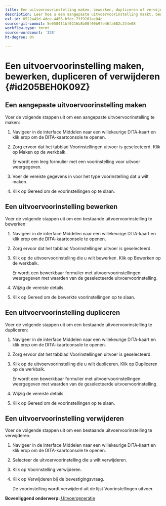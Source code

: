 ```yaml
---
title: Een uitvoervoorinstelling maken, bewerken, dupliceren of verwijderen
description: Leer hoe u een aangepaste uitvoervoorinstelling maakt, bewerkt, dupliceert en verwijdert in AEM hulplijnen.
exl-id: 0522a49d-4dce-4456-bfdc-7ff9261ae04c
source-git-commit: 5e0584f1bf0216b8b00f00b9fe46fa682c244e08
workflow-type: tm+mt
source-wordcount: '328'
ht-degree: 0%

---
```


# Een uitvoervoorinstelling maken, bewerken, dupliceren of verwijderen {#id205BEH0K09Z}

## Een aangepaste uitvoervoorinstelling maken

Voer de volgende stappen uit om een aangepaste uitvoervoorinstelling te maken:

1. Navigeer in de interface Middelen naar een willekeurige DITA-kaart en klik erop om de DITA-kaartconsole te openen.

1. Zorg ervoor dat het tabblad Voorinstellingen uitvoer is geselecteerd. Klik op Maken op de werkbalk.

   Er wordt een leeg formulier met een voorinstelling voor uitvoer weergegeven.

1. Voer de vereiste gegevens in voor het type voorinstelling dat u wilt maken.

1. Klik op Gereed om de voorinstellingen op te slaan.


## Een uitvoervoorinstelling bewerken

Voer de volgende stappen uit om een bestaande uitvoervoorinstelling te bewerken:

1. Navigeer in de interface Middelen naar een willekeurige DITA-kaart en klik erop om de DITA-kaartconsole te openen.

1. Zorg ervoor dat het tabblad Voorinstellingen uitvoer is geselecteerd.

1. Klik op de uitvoervoorinstelling die u wilt bewerken. Klik op Bewerken op de werkbalk.

   Er wordt een bewerkbaar formulier met uitvoervoorinstellingen weergegeven met waarden van de geselecteerde uitvoervoorinstelling.

1. Wijzig de vereiste details.

1. Klik op Gereed om de bewerkte voorinstellingen op te slaan.


## Een uitvoervoorinstelling dupliceren

Voer de volgende stappen uit om een bestaande uitvoervoorinstelling te dupliceren:

1. Navigeer in de interface Middelen naar een willekeurige DITA-kaart en klik erop om de DITA-kaartconsole te openen.

1. Zorg ervoor dat het tabblad Voorinstellingen uitvoer is geselecteerd.

1. Klik op de uitvoervoorinstelling die u wilt dupliceren. Klik op Dupliceren op de werkbalk.

   Er wordt een bewerkbaar formulier met uitvoervoorinstellingen weergegeven met waarden van de geselecteerde uitvoervoorinstelling.

1. Wijzig de vereiste details.

1. Klik op Gereed om de voorinstellingen op te slaan.


## Een uitvoervoorinstelling verwijderen

Voer de volgende stappen uit om een bestaande uitvoervoorinstelling te verwijderen:

1. Navigeer in de interface Middelen naar een willekeurige DITA-kaart en klik erop om de DITA-kaartconsole te openen.

1. Selecteer de uitvoervoorinstelling die u wilt verwijderen.

1. Klik op Voorinstelling verwijderen.

1. Klik op Verwijderen bij de bevestigingsvraag.

   De voorinstelling wordt verwijderd uit de lijst Voorinstellingen uitvoer.


**Bovenliggend onderwerp:**[ Uitvoergeneratie](generate-output.md)
